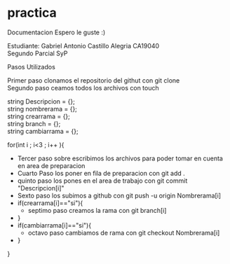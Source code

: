 # practica <br>
Documentacion Espero le guste :)

Estudiante: Gabriel Antonio Castillo Alegria CA19040 <br>
Segundo Parcial SyP 

Pasos Utilizados 


Primer paso clonamos el repositorio del githut con git clone <br>
Segundo paso ceamos todos los archivos con touch

string Descripcion = {};<br>
string nombrerama  = {};<br>
string crearrama   = {};<br>
string branch      = {};<br>
string cambiarrama = {};


for(int i ; i<3 ; i++ ){<br>
- Tercer paso sobre escribimos los archivos para poder tomar en cuenta en area de preparacion<br> 
- Cuarto Paso los poner en fila de preparacion con git add .<br>
- quinto paso los pones en el area de trabajo con git commit "Descripcion[i]"<br>
- Sexto paso los subimos a github con git push -u origin Nombrerama[i]<br>
- if(crearrama[i]=="si"){<br>
  - septimo paso creamos la rama con git branch[i]<br>
- }<br>
- if(cambiarrama[i]=="si"){<br>
  - octavo paso cambiamos de rama con git checkout Nombrerama[i]<br>
- }<br>

} 
